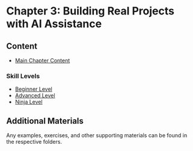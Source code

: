 # Chapter 3: Building Real Projects with AI Assistance

## Content

- [Main Chapter Content](Chapter_03_Main.md)

### Skill Levels
- [Beginner Level](Chapter_03_Beginner.md)
- [Advanced Level](Chapter_03_Advanced.md)
- [Ninja Level](Chapter_03_Ninja.md)

## Additional Materials

Any examples, exercises, and other supporting materials can be found in the respective folders.
